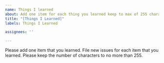 ```yaml
---
name: Things I learned
about: Add one item for each thing you learned keep to max of 255 characters
title: "[Things I Learned]"
labels: Things I Learned

assignees: ''

---
```


Please add one item that you learned.  File new issues for each item that you learned.  Please keep the number of characters to no more than 255.
